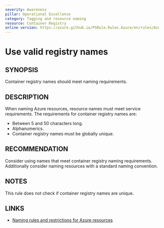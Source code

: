 ```yaml
---
severity: Awareness
pillar: Operational Excellence
category: Tagging and resource naming
resource: Container Registry
online version: https://azure.github.io/PSRule.Rules.Azure/en/rules/Azure.ACR.Name/
---
```


# Use valid registry names

## SYNOPSIS

Container registry names should meet naming requirements.

## DESCRIPTION

When naming Azure resources, resource names must meet service requirements.
The requirements for container registry names are:

- Between 5 and 50 characters long.
- Alphanumerics.
- Container registry names must be globally unique.

## RECOMMENDATION

Consider using names that meet container registry naming requirements.
Additionally consider naming resources with a standard naming convention.

## NOTES

This rule does not check if container registry names are unique.

## LINKS

- [Naming rules and restrictions for Azure resources](https://docs.microsoft.com/azure/azure-resource-manager/management/resource-name-rules)
